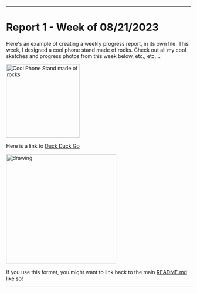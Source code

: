 
---
# Report 1 - Week of 08/21/2023 #
Here's an example of creating a weekly progress report, in its own file. 
This week, I designed a cool phone stand made of rocks. Check out all my cool sketches and progress photos from this week below, etc., etc....

<img width="200" alt="Cool Phone Stand made of rocks" src="https://github.com/s-almeda/tdf-template-repo/assets/21287693/bc2f1864-af5a-456d-9a71-e1d80d51190c">

Here is a link to [Duck Duck Go](https://duckduckgo.com)

<img src="IMG_1348.png" alt="drawing" width="300"/>

If you use this format, you might want to link back to the main [README.md](../README.md) like so!

---
